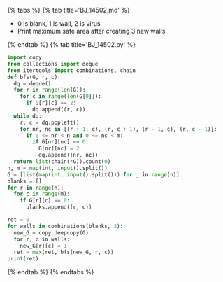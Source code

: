 {% tabs %}
{% tab title='BJ_14502.md' %}

* 0 is blank, 1 is wall, 2 is virus
* Print maximum safe area after creating 3 new walls

{% endtab %}
{% tab title='BJ_14502.py' %}

```py
import copy
from collections import deque
from itertools import combinations, chain
def bfs(G, r, c):
  dq = deque()
  for r in range(len(G)):
    for c in range(len(G[0])):
      if G[r][c] == 2:
        dq.append((r, c))
  while dq:
    r, c = dq.popleft()
    for nr, nc in [(r + 1, c), (r, c + 1), (r - 1, c), (r, c - 1)]:
      if 0 <= nr < n and 0 <= nc < m:
        if G[nr][nc] == 0:
          G[nr][nc] = 2
          dq.append((nr, nc))
  return list(chain(*G)).count(0)
n, m = map(int, input().split())
G = [list(map(int, input().split())) for _ in range(n)]
blanks = []
for r in range(n):
  for c in range(m):
    if G[r][c] == 0:
      blanks.append((r, c))

ret = 0
for walls in combinations(blanks, 3):
  new_G = copy.deepcopy(G)
  for r, c in walls:
    new_G[r][c] = 1
  ret = max(ret, bfs(new_G, r, c))
print(ret)
```

{% endtab %}
{% endtabs %}